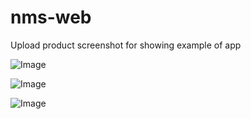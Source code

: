 # nms-web

Upload product screenshot for showing example of app

![Image](https://github.com/user-attachments/assets/9088d4f7-2a7b-4515-95ff-e9422e2a1232)

![Image](https://github.com/user-attachments/assets/592903ba-2c11-439d-96a9-9e3af7b0dd57)

![Image](https://github.com/user-attachments/assets/6c22b504-5f07-464d-a7ea-22acd5f0af8e)
